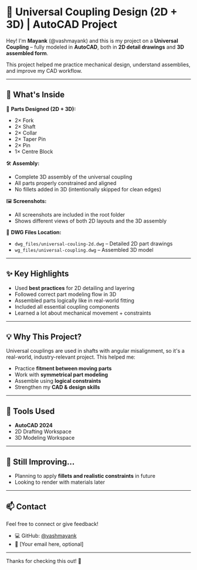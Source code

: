 # 🔩 Universal Coupling Design (2D + 3D) | AutoCAD Project

Hey! I'm **Mayank** (@vashmayank) and this is my project on a **Universal Coupling** – fully modeled in **AutoCAD**, both in **2D detail drawings** and **3D assembled form**.

This project helped me practice mechanical design, understand assemblies, and improve my CAD workflow.

---

## 📂 What's Inside

🧱 **Parts Designed (2D + 3D):**
- 2× Fork
- 2× Shaft
- 2× Collar
- 2× Taper Pin
- 2× Pin
- 1× Centre Block

🛠️ **Assembly:**
- Complete 3D assembly of the universal coupling
- All parts properly constrained and aligned
- No fillets added in 3D (intentionally skipped for clean edges)

🖼️ **Screenshots:**
- All screenshots are included in the root folder
- Shows different views of both 2D layouts and the 3D assembly

📁 **DWG Files Location:**
- `dwg_files/universal-couling-2d.dwg` – Detailed 2D part drawings
- `wg_files/universal-coupling.dwg` – Assembled 3D model

---

## ✨ Key Highlights

- Used **best practices** for 2D detailing and layering
- Followed correct part modeling flow in 3D
- Assembled parts logically like in real-world fitting
- Included all essential coupling components
- Learned a lot about mechanical movement + constraints

---

## 💡 Why This Project?

Universal couplings are used in shafts with angular misalignment, so it's a real-world, industry-relevant project. This helped me:
- Practice **fitment between moving parts**
- Work with **symmetrical part modeling**
- Assemble using **logical constraints**
- Strengthen my **CAD & design skills**

---

## 🔧 Tools Used

- **AutoCAD 2024**
- 2D Drafting Workspace
- 3D Modeling Workspace

---

## 🧠 Still Improving...

- Planning to apply **fillets and realistic constraints** in future
- Looking to render with materials later

---

## 📫 Contact

Feel free to connect or give feedback!

- 💻 GitHub: [@vashmayank](https://github.com/vashmayank)
- 📧 [Your email here, optional]

---

Thanks for checking this out! 🙌
